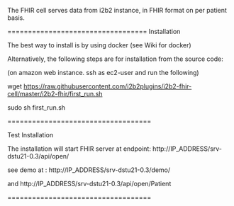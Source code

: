 The FHIR cell serves data from i2b2 instance, in FHIR format on per patient basis. 


==================================
Installation 

The best way to install is by using docker (see Wiki for docker)

Alternatively, the following steps are for installation from the source code:

(on amazon web instance. ssh as ec2-user and run the following)

wget https://raw.githubusercontent.com/i2b2plugins/i2b2-fhir-cell/master/i2b2-fhir/first_run.sh

sudo sh first_run.sh

===================================

Test Installation

The installation will start FHIR server at endpoint: http://IP_ADDRESS/srv-dstu21-0.3/api/open/

see demo at : http://IP_ADDRESS/srv-dstu21-0.3/demo/

and http://IP_ADDRESS/srv-dstu21-0.3/api/open/Patient

===================================


